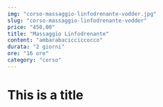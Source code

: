 ```yaml
---
img: "corso-massaggio-linfodrenante-vodder.jpg"
slug: "corso-massaggio-linfodrenante-vodder"
price: "450,00"
title: "Massaggio Linfodrenante"
content: "ambarabacicciccocco"
durata: "2 giorni"
ore: "16 ore"
category: "corso"
---
```


# This is a title
